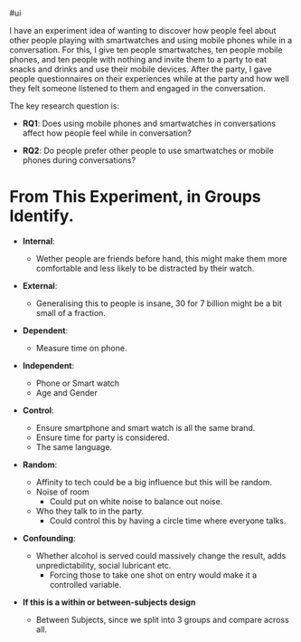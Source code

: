 #ui 

I have an experiment idea of wanting to discover how people feel about other people playing with smartwatches and using mobile phones while in a conversation. For this, I give ten people smartwatches, ten people mobile phones, and ten people with nothing and invite them to a party to eat snacks and drinks and use their mobile devices. After the party, I gave people questionnaires on their experiences while at the party and how well they felt someone listened to them and engaged in the conversation.

The key research question is:

- **RQ1**: Does using mobile phones and smartwatches in conversations affect how people feel while in conversation?

- **RQ2**: Do people prefer other people to use smartwatches or mobile phones during conversations?

# From This Experiment, in Groups Identify.

- **Internal**:
	- Wether people are friends before hand, this might make them more comfortable and less likely to be distracted by their watch.

- **External**:
	- Generalising this to people is insane, 30 for 7 billion might be a bit small of a fraction.

- **Dependent**:
	- Measure time on phone.

- **Independent**:
	- Phone or Smart watch
	- Age and Gender
	
- **Control**:
	- Ensure smartphone and smart watch is all the same brand.
	- Ensure time for party is considered.
	- The same language.

- **Random**:
	- Affinity to tech could be a big influence but this will be random.
	- Noise of room
		- Could put on white noise to balance out noise.
	- Who they talk to in the party.
		- Could control this by having a circle time where everyone talks.

- **Confounding**:
	- Whether alcohol is served could massively change the result, adds unpredictability, social lubricant etc.
		- Forcing those to take one shot on entry would make it a controlled variable.
	
- **If this is a within or between-subjects design**
	- Between Subjects, since we split into 3 groups and compare across all.